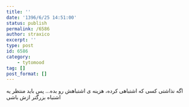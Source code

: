 ```yaml
---
title: ''
date: '1396/6/25 14:51:00'
status: publish
permalink: /6586
author: straxico
excerpt: ''
type: post
id: 6586
category:
    - tytomood
tag: []
post_format: []
---
```

اگه نذاشتی کسی که اشتباهی کرده، هزینه ی اشتباهش رو بده… پس باید منتظر یه اشتباه بزرگتر ازش باشی